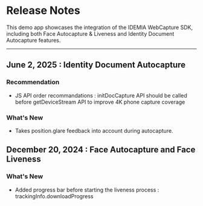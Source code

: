 # Release Notes
This demo app showcases the integration of the IDEMIA WebCapture SDK, including both Face Autocapture & Liveness and Identity Document Autocapture features.

---
## June 2, 2025 : Identity Document Autocapture

### Recommendation
* JS API order recommandations : initDocCapture API should be called before getDeviceStream API to improve 4K phone capture coverage

### What's New
* Takes position.glare feedback into account during autocapture.

## December 20, 2024 : Face Autocapture and Face Liveness

### What's New
*  Added progress bar before starting the liveness process : trackingInfo.downloadProgress
